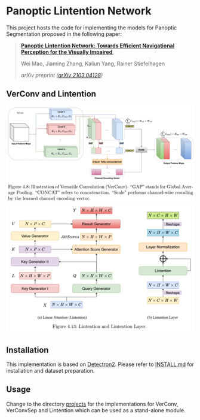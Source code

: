 # Panoptic Lintention Network
This project hosts the code for implementing the models for Panoptic Segmentation proposed in the following paper:

> [**Panoptic Lintention Network: Towards Efficient Navigational Perception for the Visually Impaired**](https://arxiv.org/abs/2103.04128),
>
> Wei Mao, Jiaming Zhang, Kailun Yang, Rainer Stiefelhagen
>
> *arXiv preprint ([arXiv 2103.04128](https://arxiv.org/abs/2103.04128))*

## VerConv and Lintention
![verconv](./figures/verconv.png)
![Lintention](./figures/Lintention.png)

## Installation
This implementation is based on [Detectron2](https://github.com/facebookresearch/detectron2). Please refer to [INSTALL.md](INSTALL.md) for installation and dataset preparation.

## Usage
Change to the directory [projects](projects/) for the implementations for VerConv, VerConvSep and Lintention which can be used as a stand-alone module.
